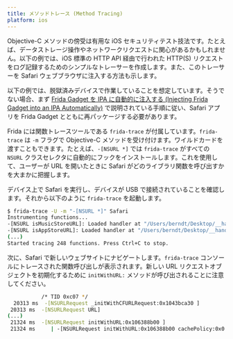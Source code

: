 ```yaml
---
title: メソッドトレース (Method Tracing)
platform: ios
---
```


Objective-C メソッドの傍受は有用な iOS セキュリティテスト技法です。たとえば、データストレージ操作やネットワークリクエストに関心があるかもしれません。以下の例では、iOS 標準の HTTP API 経由で行われた HTTP(S) リクエストをログ記録するためのシンプルなトレーサーを作成します。また、このトレーサーを Safari ウェブブラウザに注入する方法も示します。

以下の例では、脱獄済みデバイスで作業していることを想定しています。そうでない場合、まず [Frida Gadget を IPA に自動的に注入する (Injecting Frida Gadget into an IPA Automatically)](MASTG-TECH-0090.md) で説明されている手順に従い、Safari アプリを Frida Gadget とともに再パッケージする必要があります。

Frida には関数トレースツールである `frida-trace` が付属しています。`frida-trace` は `-m` フラグで Objective-C メソッドを受け付けます。ワイルドカードを渡すこともできます。たとえば、`-[NSURL *]` では `frida-trace` がすべての `NSURL` クラスセレクタに自動的にフックをインストールします。これを使用して、ユーザーが URL を開いたときに Safari がどのライブラリ関数を呼び出すかを大まかに把握します。

デバイス上で Safari を実行し、デバイスが USB で接続されていることを確認します。それから以下のように `frida-trace` を起動します。

```bash
$ frida-trace -U -m "-[NSURL *]" Safari
Instrumenting functions...
-[NSURL isMusicStoreURL]: Loaded handler at "/Users/berndt/Desktop/__handlers__/__NSURL_isMusicStoreURL_.js"
-[NSURL isAppStoreURL]: Loaded handler at "/Users/berndt/Desktop/__handlers__/__NSURL_isAppStoreURL_.js"
(...)
Started tracing 248 functions. Press Ctrl+C to stop.
```

次に、Safari で新しいウェブサイトにナビゲートします。`frida-trace` コンソールにトレースされた関数呼び出しが表示されます。新しい URL リクエストオブジェクトを初期化するために `initWithURL:` メソッドが呼び出されることに注意してください。

```bash
           /* TID 0xc07 */
  20313 ms  -[NSURLRequest _initWithCFURLRequest:0x1043bca30 ]
 20313 ms  -[NSURLRequest URL]
(...)
 21324 ms  -[NSURLRequest initWithURL:0x106388b00 ]
 21324 ms     | -[NSURLRequest initWithURL:0x106388b00 cachePolicy:0x0 timeoutInterval:0x106388b80
```
